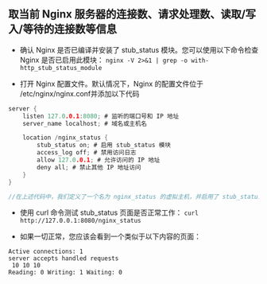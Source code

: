 ## 取当前 Nginx 服务器的连接数、请求处理数、读取/写入/等待的连接数等信息
- 确认 Nginx 是否已编译并安装了 stub_status 模块。您可以使用以下命令检查 Nginx 是否已启用此模块：
```nginx -V 2>&1 | grep -o with-http_stub_status_module```

- 打开 Nginx 配置文件。默认情况下，Nginx 的配置文件位于 /etc/nginx/nginx.conf并添加以下代码
```C
server {
    listen 127.0.0.1:8080; # 监听的端口号和 IP 地址
    server_name localhost; # 域名或主机名

    location /nginx_status {
        stub_status on; # 启用 stub_status 模块
        access_log off; # 禁用访问日志
        allow 127.0.0.1; # 允许访问的 IP 地址
        deny all; # 禁止其他 IP 地址访问
    }
}

//在上述代码中，我们定义了一个名为 nginx_status 的虚拟主机，并启用了 stub_status 模块。我们还禁用了访问日志以提高性能，并定义了仅允许来自本地主机的 IP 地址访问此页面。
```

- 使用 curl 命令测试 stub_status 页面是否正常工作：
```curl http://127.0.0.1:8080/nginx_status```

- 如果一切正常，您应该会看到一个类似于以下内容的页面：
```
Active connections: 1
server accepts handled requests
 10 10 10 
Reading: 0 Writing: 1 Waiting: 0
```
